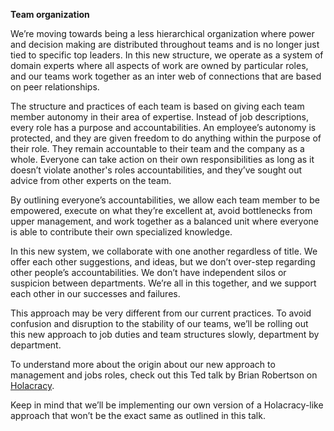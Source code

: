 **Team organization**

We’re moving towards being a less hierarchical organization where power and decision making are distributed throughout teams and is no longer just tied to specific top leaders. In this new structure, we operate as a system of domain experts where all aspects of work are owned by particular roles, and our teams work together as an inter web of connections that are based on peer relationships. 

The structure and practices of each team is based on giving each team member autonomy in their area of expertise. Instead of job descriptions, every role has a purpose and accountabilities. An employee’s autonomy is protected, and they are given freedom to do anything within the purpose of their role. They remain accountable to their team and the company as a whole. Everyone can take action on their own responsibilities as long as it doesn’t violate another's roles accountabilities, and they’ve sought out advice from other experts on the team. 

By outlining everyone’s accountabilities, we allow each team member to be empowered, execute on what they’re excellent at, avoid bottlenecks from upper management, and work together as a balanced unit where everyone is able to contribute their own specialized knowledge.

In this new system, we collaborate with one another regardless of title. We offer each other suggestions, and ideas, but we don’t over-step regarding other people’s accountabilities. We don’t have independent silos or suspicion between departments. We’re all in this together, and we support each other in our successes and failures.

This approach may be very different from our current practices. To avoid confusion and disruption to the stability of our teams, we’ll be rolling out this new approach to job duties and team structures slowly, department by department.  

To understand more about the origin about our new approach to management and jobs roles, check out this Ted talk by Brian Robertson on [Holacracy](https://www.youtube.com/watch?v=tJxfJGo-vkI). 
 
Keep in mind that we’ll be implementing our own version of a Holacracy-like approach that won’t be the exact same as outlined in this talk. 
